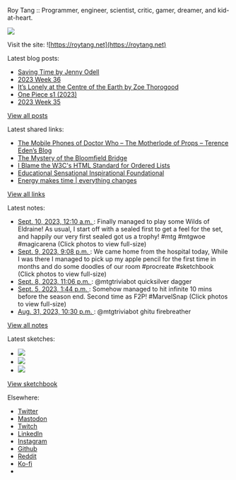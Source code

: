 Roy Tang :: Programmer, engineer, scientist, critic, gamer, dreamer, and kid-at-heart.

![](https://roytang.net/static/img/profile.jpg)

Visit the site: ![https://roytang.net](https://roytang.net)

Latest blog posts:

- [Saving Time by Jenny Odell](https://roytang.net/2023/09/saving-time/)
- [2023 Week 36](https://roytang.net/2023/09/2023-week-36/)
- [It’s Lonely at the Centre of the Earth by Zoe Thorogood](https://roytang.net/2023/09/its-lonely/)
- [One Piece s1 (2023)](https://roytang.net/2023/09/one-piece/)
- [2023 Week 35](https://roytang.net/2023/09/2023-week-35/)

[View all posts](https://roytang.net/blog)

Latest shared links:

- [The Mobile Phones of Doctor Who – The Motherlode of Props – Terence Eden’s Blog](https://roytang.net/2023/09/17557b0daeb214b6d9a1a83695d6803a/)
- [The Mystery of the Bloomfield Bridge](https://roytang.net/2023/09/71fbf628a661e5e273edeb61ea57b8bf/)
- [I Blame the W3C&#x27;s HTML Standard for Ordered Lists](https://roytang.net/2023/09/a4ed41d82518fecb4715298fec29c969/)
- [Educational Sensational Inspirational Foundational](https://roytang.net/2023/09/f71134f5c4849e018ddb3aa62526a828/)
- [Energy makes time | everything changes](https://roytang.net/2023/09/173d70c5b387fabb87385e6c6ad51bf4/)

[View all links](https://roytang.net/links)

Latest notes:

- [Sept. 10, 2023, 12:10 a.m. ](https://roytang.net/2023/09/111036061649982412/): Finally managed to play some Wilds of Eldraine! As usual, I start off with a sealed first to get a feel for the set, and happily our very first sealed got us a trophy! #mtg #mtgwoe #magicarena (Click photos to view full-size)
- [Sept. 9, 2023, 9:08 p.m. ](https://roytang.net/2023/09/111035343737635880/): We came home from the hospital today, While I was there I managed to pick up my apple pencil for the first time in months and do some doodles of our room #procreate #sketchbook (Click photos to view full-size)
- [Sept. 8, 2023, 11:06 p.m. ](https://roytang.net/2023/09/111030145639840063/): @mtgtriviabot quicksilver dagger
- [Sept. 5, 2023, 1:44 p.m. ](https://roytang.net/2023/09/111010951087709858/): Somehow managed to hit infinite 10 mins before the season end. Second time as F2P! #MarvelSnap (Click photos to view full-size)
- [Aug. 31, 2023, 10:30 p.m. ](https://roytang.net/2023/08/110984705940028058/): @mtgtriviabot ghitu firebreather

[View all notes](https://roytang.net/notes)

Latest sketches:


- ![](https://roytang.net/media/cache/a6/91/a691e8e5ea3ce73099ba719c9d195dca.jpg)
- ![](https://roytang.net/media/cache/6a/6a/6a6a50c5debd7b0864f953d27d218c9f.jpg)
- ![](https://roytang.net/media/cache/7a/d4/7ad4e6def8147d6f83590eb62ebf33e6.jpg)

[View sketchbook](https://roytang.net/albums/sketchbook)


Elsewhere:

- [Twitter](https://twitter.com/roytang)
- [Mastodon](https://indieweb.social/@roytang)
- [Twitch](https://twitch.tv/twitchyroy)
- [LinkedIn](https://www.linkedin.com/in/roytang)
- [Instagram](https://instagram.com/roytang0400)
- [Github](https://github.com/roytang)
- [Reddit](https://reddit.com/u/hungryroy)
- [Ko-fi](https://ko-fi.com/roytang)
- [](mailto:hello@roytang.net)